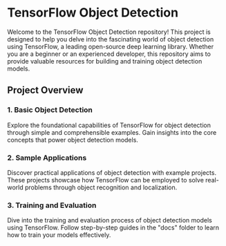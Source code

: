 # TensorFlow Object Detection

Welcome to the TensorFlow Object Detection repository! This project is designed to help you delve into the fascinating world of object detection using TensorFlow, a leading open-source deep learning library. Whether you are a beginner or an experienced developer, this repository aims to provide valuable resources for building and training object detection models.

## Project Overview

### 1. Basic Object Detection

Explore the foundational capabilities of TensorFlow for object detection through simple and comprehensible examples. Gain insights into the core concepts that power object detection models.

### 2. Sample Applications

Discover practical applications of object detection with example projects. These projects showcase how TensorFlow can be employed to solve real-world problems through object recognition and localization.

### 3. Training and Evaluation

Dive into the training and evaluation process of object detection models using TensorFlow. Follow step-by-step guides in the "docs" folder to learn how to train your models effectively.


